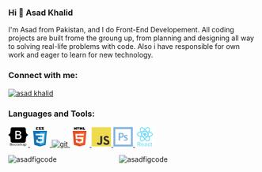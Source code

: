 
###  Hi 👋 Asad Khalid

I'm Asad from Pakistan, and I do Front-End Developement. All coding projects are built frome the groung up, from planning and designing all way to solving real-life problems with code. Also i have responsible for own work and eager to learn for new technology.

<!-- <p align="left"> <img src="https://komarev.com/ghpvc/?username=asadfigcode&label=Profile%20views&color=0e75b6&style=flat" alt="asadfigcode" /> </p> -->


<h3 align="left">Connect with me:</h3>
<p align="left">
<a href="https://linkedin.com/in/asad khalid" target="blank"><img align="center" src="https://raw.githubusercontent.com/rahuldkjain/github-profile-readme-generator/master/src/images/icons/Social/linked-in-alt.svg" alt="asad khalid" height="30" width="40" /></a>
</p>

<h3 align="left">Languages and Tools:</h3>
<p align="left"> <a href="https://getbootstrap.com" target="_blank" rel="noreferrer"> <img src="https://raw.githubusercontent.com/devicons/devicon/master/icons/bootstrap/bootstrap-plain-wordmark.svg" alt="bootstrap" width="40" height="40"/> </a> <a href="https://www.w3schools.com/css/" target="_blank" rel="noreferrer"> <img src="https://raw.githubusercontent.com/devicons/devicon/master/icons/css3/css3-original-wordmark.svg" alt="css3" width="40" height="40"/> </a> <a href="https://git-scm.com/" target="_blank" rel="noreferrer"> <img src="https://www.vectorlogo.zone/logos/git-scm/git-scm-icon.svg" alt="git" width="40" height="40"/> </a> <a href="https://www.w3.org/html/" target="_blank" rel="noreferrer"> <img src="https://raw.githubusercontent.com/devicons/devicon/master/icons/html5/html5-original-wordmark.svg" alt="html5" width="40" height="40"/> </a> <a href="https://developer.mozilla.org/en-US/docs/Web/JavaScript" target="_blank" rel="noreferrer"> <img src="https://raw.githubusercontent.com/devicons/devicon/master/icons/javascript/javascript-original.svg" alt="javascript" width="40" height="40"/> </a> <a href="https://www.photoshop.com/en" target="_blank" rel="noreferrer"> <img src="https://raw.githubusercontent.com/devicons/devicon/master/icons/photoshop/photoshop-line.svg" alt="photoshop" width="40" height="40"/> </a> <a href="https://reactjs.org/" target="_blank" rel="noreferrer"> <img src="https://raw.githubusercontent.com/devicons/devicon/master/icons/react/react-original-wordmark.svg" alt="react" width="40" height="40"/> </a> </p>

<img align="left" width="44.5%" src="https://github-readme-stats.vercel.app/api/top-langs?username=asadfigcode&show_icons=true&locale=en&layout=compact" alt="asadfigcode" />

<img align="left" width="50%" src="https://github-readme-stats.vercel.app/api?username=asadfigcode&show_icons=true&locale=en" alt="asadfigcode" />

<!-- <p><img align="center" src="https://github-readme-streak-stats.herokuapp.com/?user=asadfigcode&" alt="asadfigcode" /></p> -->

